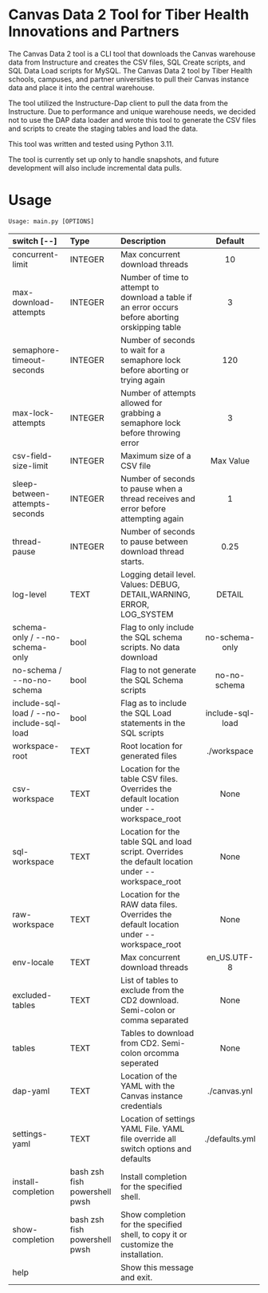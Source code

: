 # Canvas Data 2 Tool for Tiber Health Innovations and Partners
The Canvas Data 2 tool is a CLI tool that downloads the Canvas warehouse data from Instructure and creates the CSV files, SQL Create scripts, and SQL Data Load scripts for MySQL. The Canvas Data 2 tool by Tiber Health schools, campuses, and partner universities to pull their Canvas instance data and place it into the central warehouse. 

The tool utilized the Instructure-Dap client to pull the data from the Instructure. Due to performance and unique warehouse needs, we decided not to use the DAP data loader and wrote this tool to generate the CSV files and scripts to create the staging tables and load the data. 

This tool was written and tested using Python 3.11. 

The tool is currently set up only to handle snapshots, and future development will also include incremental data pulls.

# Usage
```python
Usage: main.py [OPTIONS]
```
| switch   [--]                             | Type                            | Description                                                                                        |      Default      |
|:------------------------------------------|:--------------------------------|:---------------------------------------------------------------------------------------------------|:-----------------:|
| concurrent-limit                          | INTEGER                         | Max concurrent download threads                                                                    |        10         |
| max-download-attempts                     | INTEGER                         | Number of time to attempt to download a table if an error occurs before aborting orskipping table  |         3         |
| semaphore-timeout-seconds                 | INTEGER                         | Number of seconds to wait for a semaphore lock before aborting or trying again                     |        120        |
| max-lock-attempts                         | INTEGER                         | Number of attempts allowed for grabbing a semaphore lock before throwing error                     |         3         |
| csv-field-size-limit                      | INTEGER                         | Maximum size of a CSV file                                                                         |     Max Value     |
| sleep-between-attempts-seconds            | INTEGER                         | Number of seconds to pause when a thread receives and error before attempting again                |         1         |
| thread-pause                              | INTEGER                         | Number of seconds to pause between download thread starts.                                         |       0.25        |
| log-level                                 | TEXT                            | Logging detail level. Values: DEBUG, DETAIL,WARNING, ERROR, LOG_SYSTEM                             |      DETAIL       |
| schema-only / --no-schema-only            | bool                            | Flag to only include the SQL schema scripts. No data download                                      |  no-schema-only   |
| no-schema / --no-no-schema                | bool                            | Flag to not generate the SQL Schema scripts                                                        |   no-no-schema    |
| include-sql-load / --no-include-sql-load  | bool                            | Flag as to include the SQL Load statements in the SQL scripts                                      | include-sql-load  |
| workspace-root                            | TEXT                            | Root location for generated files                                                                  |    ./workspace    |
| csv-workspace                             | TEXT                            | Location for the table CSV files. Overrides the default location under --workspace_root            |       None        |
| sql-workspace                             | TEXT                            | Location for the table SQL and load script. Overrides the default location under --workspace_root  |       None        |
| raw-workspace                             | TEXT                            | Location for the RAW data files. Overrides the default location under --workspace_root             |       None        |
| env-locale                                | TEXT                            | Max concurrent download threads                                                                    |    en_US.UTF-8    |
| excluded-tables                           | TEXT                            | List of tables to exclude from the CD2 download. Semi-colon or comma separated                     |       None        |
| tables                                    | TEXT                            | Tables to download from CD2. Semi-colon orcomma seperated                                          |       None        |
| dap-yaml                                  | TEXT                            | Location of the YAML with the Canvas instance credentials                                          |   ./canvas.ynl    |
| settings-yaml                             | TEXT                            | Location of settings YAML File. YAML file override all switch options and defaults                 |  ./defaults.yml   |
| install-completion                        | bash zsh fish powershell pwsh   | Install completion for the specified shell.                                                        |                   |
| show-completion                           | bash zsh fish powershell  pwsh  | Show completion for the specified shell, to copy it or customize the installation.                 |                   |
| help                                      |                                 | Show this message and exit.                                                                        |                   | |

